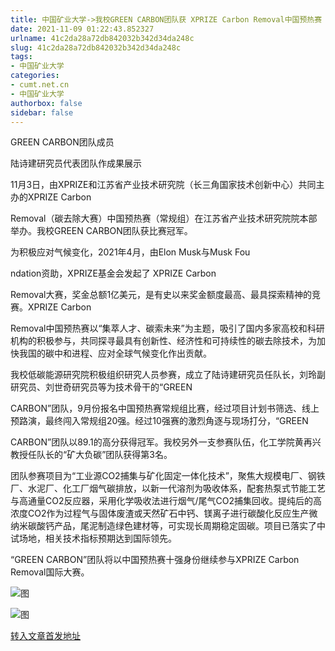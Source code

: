```yaml
---
title: 中国矿业大学->我校GREEN CARBON团队获 XPRIZE Carbon Removal中国预热赛（常规组）冠军 | cumt.net.cn
date: 2021-11-09 01:22:43.852327
urlname: 41c2da28a72db842032b342d34da248c
slug: 41c2da28a72db842032b342d34da248c
tags: 
- 中国矿业大学
categories:
- cumt.net.cn
- 中国矿业大学
authorbox: false
sidebar: false
---
```

  

GREEN CARBON团队成员

陆诗建研究员代表团队作成果展示  

11月3日，由XPRIZE和江苏省产业技术研究院（长三角国家技术创新中心）共同主办的XPRIZE Carbon

Removal（碳去除大赛）中国预热赛（常规组）在江苏省产业技术研究院院本部举办。我校GREEN CARBON团队获比赛冠军。

为积极应对气候变化，2021年4月，由Elon Musk与Musk Fou
<!--more-->
ndation资助，XPRIZE基金会发起了 XPRIZE Carbon

Removal大赛，奖金总额1亿美元，是有史以来奖金额度最高、最具探索精神的竞赛。XPRIZE Carbon

Removal中国预热赛以“集萃人才、碳索未来”为主题，吸引了国内多家高校和科研机构的积极参与，共同探寻最具有创新性、经济性和可持续性的碳去除技术，为加快我国的碳中和进程、应对全球气候变化作出贡献。

我校低碳能源研究院积极组织研究人员参赛，成立了陆诗建研究员任队长，刘玲副研究员、刘世奇研究员等为技术骨干的“GREEN

CARBON”团队，9月份报名中国预热赛常规组比赛，经过项目计划书筛选、线上预路演，最终闯入常规组20强。经过10强赛的激烈角逐与现场打分，“GREEN

CARBON”团队以89.1的高分获得冠军。我校另外一支参赛队伍，化工学院黄再兴教授任队长的“矿大负碳”团队获得第3名。

团队参赛项目为“工业源CO2捕集与矿化固定一体化技术”，聚焦大规模电厂、钢铁厂、水泥厂、化工厂烟气碳排放，以新一代溶剂为吸收体系，配套热泵式节能工艺与高通量CO2反应器，采用化学吸收法进行烟气/尾气CO2捕集回收。提纯后的高浓度CO2作为过程气与固体废渣或天然矿石中钙、镁离子进行碳酸化反应生产微纳米碳酸钙产品，尾泥制造绿色建材等，可实现长周期稳定固碳。项目已落实了中试场地，相关技术指标预期达到国际领先。

“GREEN CARBON”团队将以中国预热赛十强身份继续参与XPRIZE Carbon Removal国际大赛。

![图](http://xwzx.cumt.edu.cn/_upload/article/images/0b/21/fa066c8b499997c51842aa13e3ce/2b4979f8-e78d-490a-9c87-2049ec336db4.jpg)

![图](http://xwzx.cumt.edu.cn/_upload/article/images/0b/21/fa066c8b499997c51842aa13e3ce/3f1deec8-fec2-4ac3-8223-b75d3ad27eff.jpg)

[转入文章首发地址](http://xwzx.cumt.edu.cn/52/18/c523a610840/page.htm)